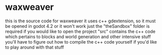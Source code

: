 # waxweaver
this is the source code for waxweaver
it uses c++ gdextension, so it must be opened in godot 4.2 or it won't work
just the "theSandbox" folder is required if you would like to open the project
"src" contains the c++ code which pertains to blocks and world generation and other intensive stuff
you'll have to figure out how to compile the c++ code yourself if you'd like to play around with that stuff

